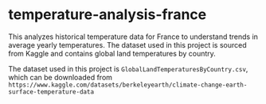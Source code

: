 # temperature-analysis-france

This analyzes historical temperature data for France to understand trends in average yearly temperatures. The dataset used in this project is sourced from Kaggle and contains global land temperatures by country.

The dataset used in this project is `GlobalLandTemperaturesByCountry.csv`, which can be downloaded from `https://www.kaggle.com/datasets/berkeleyearth/climate-change-earth-surface-temperature-data`
